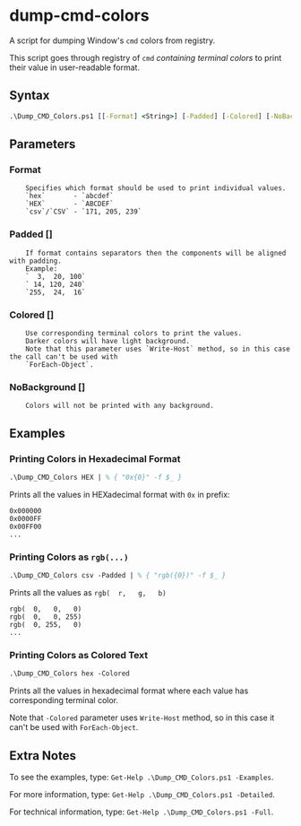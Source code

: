 # dump-cmd-colors
A script for dumping Window's `cmd` colors from registry.

This script goes through registry of `cmd` _containing terminal colors_ to print their value in user-readable format.

## Syntax
```cmd
.\Dump_CMD_Colors.ps1 [[-Format] <String>] [-Padded] [-Colored] [-NoBackground] [<CommonParameters>]
```

## Parameters

### Format <String>
```
    Specifies which format should be used to print individual values.
    `hex`       - `abcdef`
    `HEX`       - `ABCDEF`
    `csv`/`CSV` - `171, 205, 239`
```
### Padded [<SwitchParameter>]
```
    If format contains separators then the components will be aligned with padding.
    Example:
    `  3,  20, 100`
    ` 14, 120, 240`
    `255,  24,  16`
```

### Colored [<SwitchParameter>]
```
    Use corresponding terminal colors to print the values.
    Darker colors will have light background.
    Note that this parameter uses `Write-Host` method, so in this case the call can't be used with
    `ForEach-Object`.
```
### NoBackground [<SwitchParameter>]
```
    Colors will not be printed with any background.
```

## Examples
### Printing Colors in Hexadecimal Format
```ps
.\Dump_CMD_Colors HEX | % { "0x{0}" -f $_ }
```
Prints all the values in HEXadecimal format with `0x` in prefix:
```
0x000000
0x0000FF
0x00FF00
...
```
### Printing Colors as `rgb(...)`
```ps
.\Dump_CMD_Colors csv -Padded | % { "rgb({0})" -f $_ }
```
Prints all the values as `rgb(  r,   g,   b)`
```
rgb(  0,   0,   0)
rgb(  0,   0, 255)
rgb(  0, 255,   0)
...
```
### Printing Colors as Colored Text
```ps
.\Dump_CMD_Colors hex -Colored
```
Prints all the values in hexadecimal format where each value has corresponding terminal color.

Note that `-Colored` parameter uses `Write-Host` method, so in this case it can't be used with `ForEach-Object`.


## Extra Notes
To see the examples, type: `Get-Help .\Dump_CMD_Colors.ps1 -Examples`.

For more information, type: `Get-Help .\Dump_CMD_Colors.ps1 -Detailed`.

For technical information, type: `Get-Help .\Dump_CMD_Colors.ps1 -Full`.
